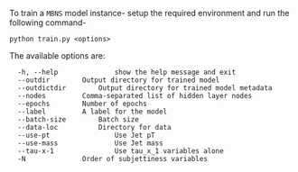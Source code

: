 To train a `MBNS` model instance- setup the required environment and run the following command-

```
python train.py <options>
```

The available options are:
```
  -h, --help              show the help message and exit
  --outdir		  Output directory for trained model
  --outdictdir		  Output directory for trained model metadata
  --nodes		  Comma-separated list of hidden layer nodes
  --epochs		  Number of epochs
  --label		  A label for the model
  --batch-size		  Batch size
  --data-loc		  Directory for data
  --use-pt                Use Jet pT
  --use-mass              Use Jet mass
  --tau-x-1               Use tau_x_1 variables alone
  -N 			  Order of subjettiness variables
```

